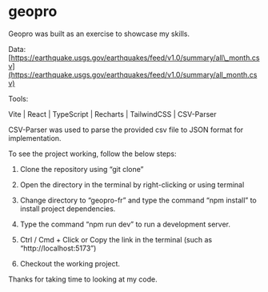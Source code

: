 # geopro

Geopro was built as an exercise to showcase my skills.

Data: [https://earthquake.usgs.gov/earthquakes/feed/v1.0/summary/all\_month.csv](https://earthquake.usgs.gov/earthquakes/feed/v1.0/summary/all_month.csv)

Tools:

Vite | React | TypeScript | Recharts | TailwindCSS | CSV-Parser

CSV-Parser was used to parse the provided csv file to JSON format for implementation.

To see the project working, follow the below steps:

1.  Clone the repository using “git clone”
    
2.  Open the directory in the terminal by right-clicking or using terminal
    
3.  Change directory to “geopro-fr” and type the command “npm install” to install project dependencies.
    
4.  Type the command “npm run dev” to run a development server.
    
5.  Ctrl / Cmd + Click or Copy the link in the terminal (such as “http://localhost:5173”)
    
6.  Checkout the working project.
    

Thanks for taking time to looking at my code.
